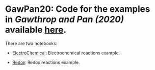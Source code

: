 # GawPan20: Code for the examples in <cite data-cite="GawPan20X">Gawthrop and Pan (2020)</cite> available [here](https://arxiv.org/abs/2009.02217).

There are two notebooks:

- [ElectroChemical](https://nbviewer.jupyter.org/github/gawthrop/GawPan20/tree/master/ElectroChemical.ipynb): Electrochemical reactions example.

- [Redox](https://nbviewer.jupyter.org/github/gawthrop/GawPan20/tree/master/Redox.ipynb): Redox reactions example.

